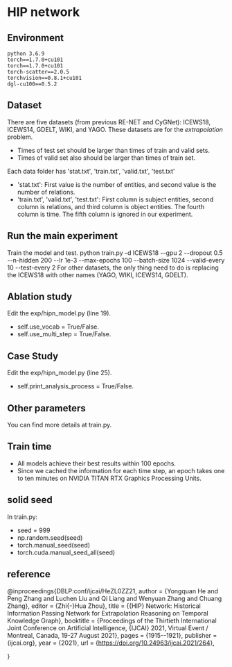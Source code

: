 # HIP network

## Environment
    python 3.6.9
    torch==1.7.0+cu101
    torch==1.7.0+cu101
    torch-scatter==2.0.5
    torchvision==0.8.1+cu101
    dgl-cu100==0.5.2

## Dataset
There are five datasets (from previous RE-NET and CyGNet): ICEWS18, ICEWS14, GDELT, WIKI, and YAGO. 
These datasets are for the *extrapolation* problem. 
- Times of test set should be larger than times of train and valid sets. 
- Times of valid set also should be larger than times of train set.

Each data folder has 'stat.txt', 'train.txt', 'valid.txt', 'test.txt'
- 'stat.txt': First value is the number of entities, and second value is the number of relations.
- 'train.txt', 'valid.txt', 'test.txt': First column is subject entities, second column is relations, and third column is object entities. The fourth column is time. The fifth column is ignored in our experiment.

## Run the main experiment
Train the model and test.
python train.py -d ICEWS18 --gpu 2 --dropout 0.5 --n-hidden 200 --lr 1e-3 --max-epochs 100 --batch-size 1024 --valid-every 10 --test-every 2
For other datasets, the only thing need to do is replacing the ICEWS18 with other names (YAGO, WIKI, ICEWS14, GDELT).

## Ablation study
Edit the exp/hipn_model.py (line 19).
- self.use_vocab = True/False.
- self.use_multi_step = True/False.

## Case Study
Edit the exp/hipn_model.py (line 25).
- self.print_analysis_process = True/False.

## Other parameters
You can find more details at train.py.

## Train time
- All models achieve their best results within 100 epochs.
- Since we cached the information for each time step, an epoch takes one to ten minutes on NVIDIA TITAN RTX Graphics Processing Units.

## solid seed
In train.py:
- seed = 999
- np.random.seed(seed)
- torch.manual_seed(seed)
- torch.cuda.manual_seed_all(seed)

## reference
@inproceedings{DBLP:conf/ijcai/HeZL0ZZ21,
  author    = {Yongquan He and
               Peng Zhang and
               Luchen Liu and
               Qi Liang and
               Wenyuan Zhang and
               Chuang Zhang},
  editor    = {Zhi{-}Hua Zhou},
  title     = {{HIP} Network: Historical Information Passing Network for Extrapolation
               Reasoning on Temporal Knowledge Graph},
  booktitle = {Proceedings of the Thirtieth International Joint Conference on Artificial
               Intelligence, {IJCAI} 2021, Virtual Event / Montreal, Canada, 19-27
               August 2021},
  pages     = {1915--1921},
  publisher = {ijcai.org},
  year      = {2021},
  url       = {https://doi.org/10.24963/ijcai.2021/264},
  
}


